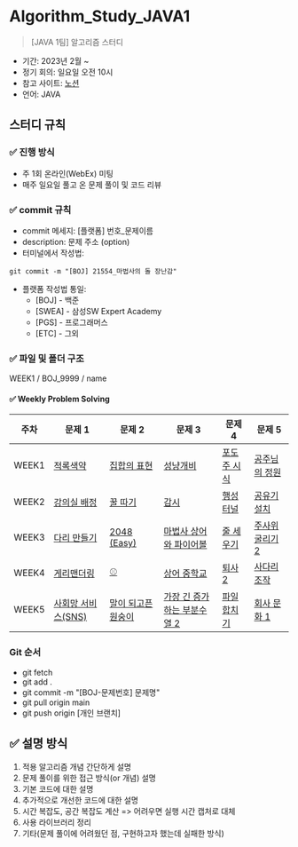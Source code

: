 # Algorithm_Study_JAVA1

> [JAVA 1팀] 알고리즘 스터디

- 기간: 2023년 2월 ~ 
- 정기 회의: 일요일 오전 10시
- 참고 사이트: [노션](https://www.notion.so/16-f54ad0f0f7f8456f8459884afeed87e4)
- 언어: JAVA

## 스터디 규칙 

### ✅ 진행 방식
- 주 1회 온라인(WebEx) 미팅
- 매주 일요일 풀고 온 문제 풀이 및 코드 리뷰


### ✅ commit 규칙
- commit 메세지: [플랫폼] 번호_문제이름
- description: 문제 주소 (option)
- 터미널에서 작성법: 
```
git commit -m "[BOJ] 21554_마법사의 돌 장난감"
```
- 플랫폼 작성법 통일: 
  * [BOJ] - 백준 
  * [SWEA] - 삼성SW Expert Academy
  * [PGS] - 프로그래머스
  * [ETC] - 그외

### ✅ 파일 및 폴더 구조
WEEK1 / BOJ_9999 / name

#### ✅ Weekly Problem Solving

| **주차** | **문제 1**    | **문제 2**    | **문제 3**    | **문제 4**    | **문제 5**    |
| -------- | ------------- | ------------- | ------------- | ------------- | ------------- |
| WEEK1  | [적록색약](https://www.acmicpc.net/problem/10026) | [집합의 표현](https://www.acmicpc.net/problem/1717) | [성냥개비](https://www.acmicpc.net/problem/3687) | [포도주 시식](https://www.acmicpc.net/problem/2156) | [공주님의 정원](https://www.acmicpc.net/problem/2457) |
| WEEK2  | [강의실 배정](https://www.acmicpc.net/problem/11000) | [꿀 따기](https://www.acmicpc.net/problem/21758) | [감시](https://www.acmicpc.net/problem/15683) | [행성 터널](https://www.acmicpc.net/problem/2887) | [공유기 설치](https://www.acmicpc.net/problem/2110) |
| WEEK3  | [다리 만들기](https://www.acmicpc.net/problem/2146) | [2048 (Easy)](https://www.acmicpc.net/problem/12100) | [마법사 상어와 파이어볼](https://www.acmicpc.net/problem/20056) | [줄 세우기](https://www.acmicpc.net/problem/2252) | [주사위 굴리기 2](https://www.acmicpc.net/problem/23288) |
| WEEK4  | [게리맨더링](https://www.acmicpc.net/problem/17471) | [⚾](https://www.acmicpc.net/problem/17281) | [상어 중학교](https://www.acmicpc.net/problem/21609) | [퇴사 2](https://www.acmicpc.net/problem/15486) | [사다리 조작](https://www.acmicpc.net/problem/15684) |
| WEEK5  | [사회망 서비스(SNS)](https://www.acmicpc.net/problem/2533) | [말이 되고픈 원숭이](https://www.acmicpc.net/problem/1600) | [가장 긴 증가하는 부분수열 2](https://www.acmicpc.net/problem/12015) | [파일 합치기](https://www.acmicpc.net/problem/11066) | [회사 문화 1](https://www.acmicpc.net/problem/14267) |

### Git 순서

- git fetch
- git add .
- git commit -m "[BOJ-문제번호] 문제명"
- git pull origin main
- git push origin [개인 브랜치]

## ✅ 설명 방식

1. 적용 알고리즘 개념 간단하게 설명
2. 문제 풀이를 위한 접근 방식(or 개념) 설명
3. 기본 코드에 대한 설명
4. 추가적으로 개선한 코드에 대한 설명
5. 시간 복잡도, 공간 복잡도 계산 => 어려우면 실행 시간 캡처로 대체
6. 사용 라이브러리 정리
7. 기타(문제 풀이에 어려웠던 점, 구현하고자 했는데 실패한 방식)

